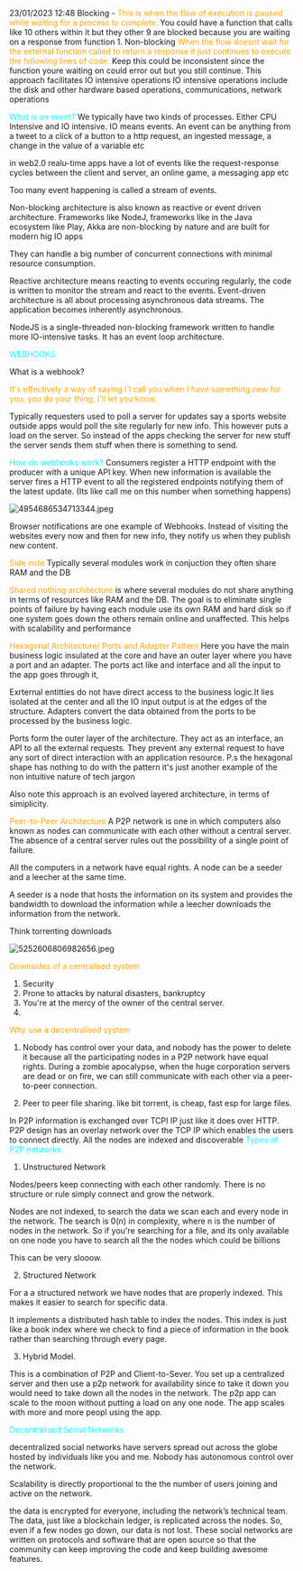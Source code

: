 23/01/2023 12:48
Blocking - <font color="orange">This is when the flow of execution is paused while waiting for a process to complete.</font>
You could have a function that calls like 10 others within it but they other 9 are blocked because you are waiting on a response from function 1.
Non-blocking <font color="orange">When the flow doesnt wait for the external function called to return a response it just continues to execute the following lines of code.
</font>
Keep this could be inconsistent since the function youre waiting on could error out but you still continue.
This approach facilitates IO intensive operations IO intensive operations include the disk and other hardware based operations, communications, network operations

<font color="aqua">What is an event? </font>
We typically have two kinds of processes. Either CPU Intensive and IO intensive. IO means events. An event can be anything from a tweet to a click of a button to a http request, an ingested message, a change in the value of a variable etc

in web2.0 realu-time apps have a lot of events like the request-response cycles between the client and server, an online game, a messaging app etc

Too many event happening is called a stream of events.

Non-blocking architecture is also known as reactive or event driven architecture. 
Frameworks like NodeJ, frameworks like in the Java ecosystem like Play, Akka are non-blocking by nature and are built for modern hig IO apps

They can handle a big number of concurrent connections with minimal resource consumption. 

Reactive architecture means reacting to events occuring regularly, the code is written to monitor the stream and react to the events. 
Event-driven architecture is all about processing asynchronous data streams. The application becomes inherently asynchronous.

NodeJS is a single-threaded non-blocking framework written to handle more IO-intensive tasks. It has an event loop architecture.

<font color="aqua">WEBHOOKS</font>

What is a webhook?

<font color="orange">It's effectively a way of saying I'l call you when I have something new for you, you do your thing, I'll let you know. </font>

Typically requesters used to poll a server for updates say a sports website outside apps would poll the site regularly for new info. This however puts a load on the server. So instead of the apps checking the server for new stuff the server sends them stuff when there is something to send. 

<font color="aqua">How do webhooks work?</font>
Consumers register a HTTP endpoint with the producer with a unique API key. When new information is available the server fires a HTTP event to all the registered endpoints notifying them of the latest update. (Its like call me on this number when something happens)

![4954686534713344.jpeg](:/e02115c683d844f99671efc4ab3483dc)

Browser notifications are one example of Webhooks. Instead of visiting the websites every now and then for new info, they notify us when they publish new content.

<font color="orange">Side note</font>
Typically several modules work in conjuction they often share RAM and the DB

<font color="orange">Shared nothing architecture</font> is where several modules do not share anything in terms of resources like RAM and the DB. The goal is to eliminate single points of failure by having each module use its own RAM and hard disk so if one system goes down the others remain online and unaffected. This helps with scalability and performance

<font color="orange">Hexagonal Architecture/ Ports and Adapter Pattern </font>
Here you have the main business logic insulated at the core and have an outer layer where you have a port and an adapter. 
The ports act like and interface and all the input to the app goes through it, 

Exrternal entitties do not have direct access to the business logic.It lies isolated at the center and all the IO input output is at the edges of the structure.
 Adapters convert the data obtained from the ports to be processed by the business logic.
 

Ports form the outer layer of the architecture. They act as an interface, an API to all the external requests. They prevent any external request to have any sort of direct interaction with an application resource.
 P.s the hexagonal shape has nothing to do with the pattern it's just another example of the non intuitive nature of tech jargon
 
 Also note this approach is an evolved layered architecture, in terms of simiplicity.
 
<font color="orange">Peer-to-Peer Architecture </font>
A P2P network is one in which computers also known as nodes can communicate with each other without a central server. The absence of a central server rules out the possibility of a single point of failure.

All the computers in a network have equal rights. A node can be a seeder and a leecher at the same time.

A seeder is a node that hosts the information on its system and provides the bandwidth to download the information while a leecher downloads the information from the network.

Think torrenting downloads


![5252606806982656.jpeg](:/14fea430a723482c8491bfacff3f1b8f)


<font color="orange">Downsides of a centralised system</font>
1. Security
2. Prone to attacks by natural disasters, bankruptcy 
3. You're at the mercy of the owner of the central server.
4. 
<font color="orange">Why use a decentralised system</font>

1. Nobody has control over your data, and nobody has the power to delete it because all the participating nodes in a P2P network have equal rights. During a zombie apocalypse, when the huge corporation servers are dead or on fire, we can still communicate with each other via a peer-to-peer connection.

2. Peer to peer file sharing. like bit torrent, is cheap, fast esp for large files.

In P2P information is exchanged over TCPI IP just like it does over HTTP. P2P design has an overlay network over the TCP IP which enables the users to connect directly. All the nodes are indexed and discoverable 
<font color="aqua">Types of P2P networks</font>
1. Unstructured Network

Nodes/peers keep connecting with each other randomly. There is no structure or rule simply connect and grow the network.

Nodes are not indexed, to search the data we scan each and every node in the network. The search is 0(n) in complexity, where n is the number of nodes in the network. So if you're searching for a file, and its only available on one node you have to search all the the nodes which could be billions

This can be very slooow.

2. Structured Network

For a a structured network we have nodes that are properly indexed. This makes it easier to search for specific data.

It implements a distributed hash table to index the nodes. This index is just like a book index where we check to find a piece of information in the book rather than searching through every page.

3. Hybrid Model.

This is a combination of P2P and Client-to-Sever.
You set up a centralized server and then use a p2p network for availability since to take it down you would need to take down all the nodes in the network. The p2p app can scale to the moon without putting a load on any one node. The app scales with more and more peopl using the app.


<font color="aqua">Decentralised Social Networks</font>

decentralized social networks have servers spread out across the globe hosted by individuals like you and me. Nobody has autonomous control over the network.

Scalability is directly proportional to the the number of users joining and active on the network.

the data is encrypted for everyone, including the network’s technical team.
The data, just like a blockchain ledger, is replicated across the nodes. So, even if a few nodes go down, our data is not lost.
These social networks are written on protocols and software that are open source so that the community can keep improving the code and keep building awesome features.

<font color="aqua"></font>

